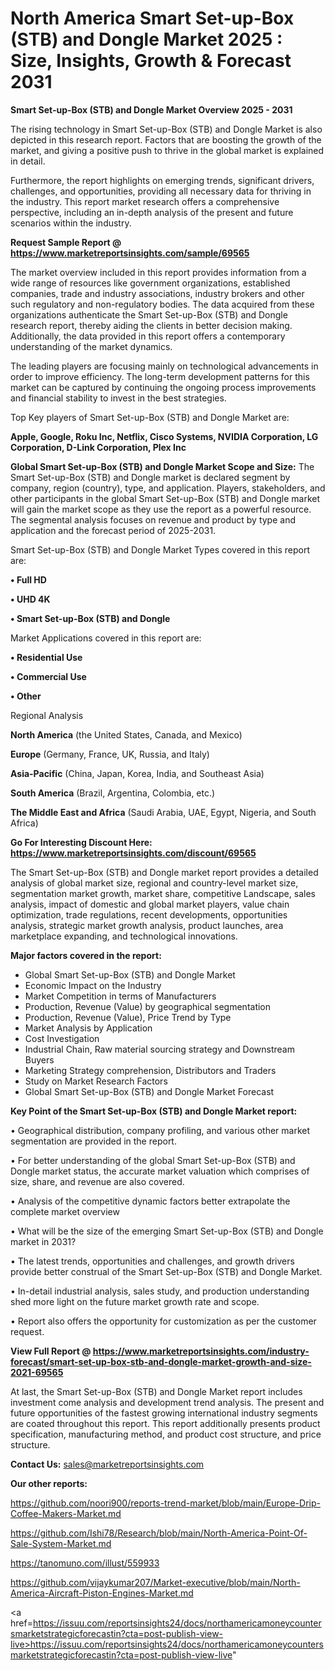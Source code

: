 # North America Smart Set-up-Box (STB) and Dongle Market 2025 : Size, Insights, Growth & Forecast 2031

<Strong> Smart Set-up-Box (STB) and Dongle Market Overview 2025 - 2031</strong>

The rising technology in Smart Set-up-Box (STB) and Dongle Market is also depicted in this research report. Factors that are boosting the growth of the market, and giving a positive push to thrive in the global market is explained in detail.

Furthermore, the report highlights on emerging trends, significant drivers, challenges, and opportunities, providing all necessary data for thriving in the industry. This report market research offers a comprehensive perspective, including an in-depth analysis of the present and future scenarios within the industry.

<strong>Request Sample Report @ <a href=https://www.marketreportsinsights.com/sample/69565>https://www.marketreportsinsights.com/sample/69565</a></strong>

The market overview included in this report provides information from a wide range of resources like government organizations, established companies, trade and industry associations, industry brokers and other such regulatory and non-regulatory bodies. The data acquired from these organizations authenticate the Smart Set-up-Box (STB) and Dongle research report, thereby aiding the clients in better decision making. Additionally, the data provided in this report offers a contemporary understanding of the market dynamics.

The leading players are focusing mainly on technological advancements in order to improve efficiency. The long-term development patterns for this market can be captured by continuing the ongoing process improvements and financial stability to invest in the best strategies.

Top Key players of Smart Set-up-Box (STB) and Dongle Market are:

<strong>Apple, Google, Roku Inc, Netflix, Cisco Systems, NVIDIA Corporation, LG Corporation, D-Link Corporation, Plex Inc</strong>

<strong><b>Global Smart Set-up-Box (STB) and Dongle Market Scope and Size:</b></strong>
The Smart Set-up-Box (STB) and Dongle market is declared segment by company, region (country), type, and application. Players, stakeholders, and other participants in the global Smart Set-up-Box (STB) and Dongle market will gain the market scope as they use the report as a powerful resource. The segmental analysis focuses on revenue and product by type and application and the forecast period of 2025-2031.

Smart Set-up-Box (STB) and Dongle Market Types covered in this report are:

<strong>• Full HD

• UHD 4K

• Smart Set-up-Box (STB) and Dongle</strong>

Market Applications covered in this report are:

<strong>• Residential Use

• Commercial Use

• Other</strong> 

Regional Analysis

<strong>North America</strong> (the United States, Canada, and Mexico)

<strong>Europe</strong> (Germany, France, UK, Russia, and Italy)

<strong>Asia-Pacific</strong> (China, Japan, Korea, India, and Southeast Asia)

<strong>South America</strong> (Brazil, Argentina, Colombia, etc.)

<strong>The Middle East and Africa</strong> (Saudi Arabia, UAE, Egypt, Nigeria, and South Africa)

<strong>Go For Interesting Discount Here: <a href=https://www.marketreportsinsights.com/discount/69565>https://www.marketreportsinsights.com/discount/69565</a></strong>

The Smart Set-up-Box (STB) and Dongle market report provides a detailed analysis of global market size, regional and country-level market size, segmentation market growth, market share, competitive Landscape, sales analysis, impact of domestic and global market players, value chain optimization, trade regulations, recent developments, opportunities analysis, strategic market growth analysis, product launches, area marketplace expanding, and technological innovations.

<strong><b>Major factors covered in the report:</b></strong>
<ul>
  <li>Global Smart Set-up-Box (STB) and Dongle Market </li>
  <li>Economic Impact on the Industry</li>
  <li>Market Competition in terms of Manufacturers</li>
  <li>Production, Revenue (Value) by geographical segmentation</li>
  <li>Production, Revenue (Value), Price Trend by Type</li>
  <li>Market Analysis by Application</li>
  <li>Cost Investigation</li>
  <li>Industrial Chain, Raw material sourcing strategy and Downstream Buyers</li>
  <li>Marketing Strategy comprehension, Distributors and Traders</li>
  <li>Study on Market Research Factors</li>
  <li>Global Smart Set-up-Box (STB) and Dongle Market Forecast</li>
</ul>

<strong><b>Key Point of the Smart Set-up-Box (STB) and Dongle Market report:</b></strong>

• Geographical distribution, company profiling, and various other market segmentation are provided in the report.

• For better understanding of the global Smart Set-up-Box (STB) and Dongle market status, the accurate market valuation which comprises of size, share, and revenue are also covered.

• Analysis of the competitive dynamic factors better extrapolate the complete market overview

• What will be the size of the emerging Smart Set-up-Box (STB) and Dongle market in 2031?

• The latest trends, opportunities and challenges, and growth drivers provide better construal of the Smart Set-up-Box (STB) and Dongle Market.

• In-detail industrial analysis, sales study, and production understanding shed more light on the future market growth rate and scope.

• Report also offers the opportunity for customization as per the customer request.

<strong><b>View Full Report @ <a href=https://www.marketreportsinsights.com/industry-forecast/smart-set-up-box-stb-and-dongle-market-growth-and-size-2021-69565>https://www.marketreportsinsights.com/industry-forecast/smart-set-up-box-stb-and-dongle-market-growth-and-size-2021-69565</a></b></strong>


At last, the Smart Set-up-Box (STB) and Dongle Market report includes investment come analysis and development trend analysis. The present and future opportunities of the fastest growing international industry segments are coated throughout this report. This report additionally presents product specification, manufacturing method, and product cost structure, and price structure.

<strong>Contact Us:</strong>
sales@marketreportsinsights.com

<strong>Our other reports:</strong>

<a href=https://github.com/noori900/reports-trend-market/blob/main/Europe-Drip-Coffee-Makers-Market.md>https://github.com/noori900/reports-trend-market/blob/main/Europe-Drip-Coffee-Makers-Market.md</a>

<a href=https://github.com/Ishi78/Research/blob/main/North-America-Point-Of-Sale-System-Market.md>https://github.com/Ishi78/Research/blob/main/North-America-Point-Of-Sale-System-Market.md</a>

<a href=https://tanomuno.com/illust/559933>https://tanomuno.com/illust/559933</a>

<a href=https://github.com/vijaykumar207/Market-executive/blob/main/North-America-Aircraft-Piston-Engines-Market.md>https://github.com/vijaykumar207/Market-executive/blob/main/North-America-Aircraft-Piston-Engines-Market.md</a>

<a href=https://issuu.com/reportsinsights24/docs/northamericamoneycountersmarketstrategicforecastin?cta=post-publish-view-live>https://issuu.com/reportsinsights24/docs/northamericamoneycountersmarketstrategicforecastin?cta=post-publish-view-live</a>"
